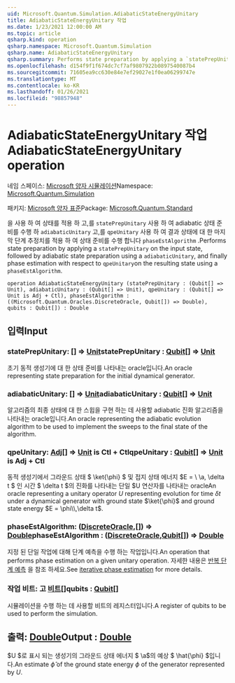 ```yaml
---
uid: Microsoft.Quantum.Simulation.AdiabaticStateEnergyUnitary
title: AdiabaticStateEnergyUnitary 작업
ms.date: 1/23/2021 12:00:00 AM
ms.topic: article
qsharp.kind: operation
qsharp.namespace: Microsoft.Quantum.Simulation
qsharp.name: AdiabaticStateEnergyUnitary
qsharp.summary: Performs state preparation by applying a `statePrepUnitary` on the input state, followed by adiabatic state preparation using a `adiabaticUnitary`, and finally phase estimation with respect to `qpeUnitary`on the resulting state using a `phaseEstAlgorithm`.
ms.openlocfilehash: d154f9f1f674dc7cf7af9807922b0897540087b4
ms.sourcegitcommit: 71605ea9cc630e84e7ef29027e1f0ea06299747e
ms.translationtype: MT
ms.contentlocale: ko-KR
ms.lasthandoff: 01/26/2021
ms.locfileid: "98857948"
---
```

# <a name="adiabaticstateenergyunitary-operation"></a><span data-ttu-id="9b3a8-102">AdiabaticStateEnergyUnitary 작업</span><span class="sxs-lookup"><span data-stu-id="9b3a8-102">AdiabaticStateEnergyUnitary operation</span></span>

<span data-ttu-id="9b3a8-103">네임 스페이스: [Microsoft 양자 시뮬레이션](xref:Microsoft.Quantum.Simulation)</span><span class="sxs-lookup"><span data-stu-id="9b3a8-103">Namespace: [Microsoft.Quantum.Simulation](xref:Microsoft.Quantum.Simulation)</span></span>

<span data-ttu-id="9b3a8-104">패키지: [Microsoft 양자 표준](https://nuget.org/packages/Microsoft.Quantum.Standard)</span><span class="sxs-lookup"><span data-stu-id="9b3a8-104">Package: [Microsoft.Quantum.Standard](https://nuget.org/packages/Microsoft.Quantum.Standard)</span></span>


<span data-ttu-id="9b3a8-105">을 사용 하 여 상태를 적용 하 고,를 `statePrepUnitary` 사용 하 여 adiabatic 상태 준비를 수행 하 `adiabaticUnitary` 고,를 `qpeUnitary` 사용 하 여 결과 상태에 대 한 마지막 단계 추정치를 적용 하 여 상태 준비를 수행 합니다 `phaseEstAlgorithm` .</span><span class="sxs-lookup"><span data-stu-id="9b3a8-105">Performs state preparation by applying a `statePrepUnitary` on the input state, followed by adiabatic state preparation using a `adiabaticUnitary`, and finally phase estimation with respect to `qpeUnitary`on the resulting state using a `phaseEstAlgorithm`.</span></span>

```qsharp
operation AdiabaticStateEnergyUnitary (statePrepUnitary : (Qubit[] => Unit), adiabaticUnitary : (Qubit[] => Unit), qpeUnitary : (Qubit[] => Unit is Adj + Ctl), phaseEstAlgorithm : ((Microsoft.Quantum.Oracles.DiscreteOracle, Qubit[]) => Double), qubits : Qubit[]) : Double
```


## <a name="input"></a><span data-ttu-id="9b3a8-106">입력</span><span class="sxs-lookup"><span data-stu-id="9b3a8-106">Input</span></span>

### <a name="stateprepunitary--qubit--unit"></a><span data-ttu-id="9b3a8-107">statePrepUnitary: [](xref:microsoft.quantum.lang-ref.qubit)[] => [Unit](xref:microsoft.quantum.lang-ref.unit)</span><span class="sxs-lookup"><span data-stu-id="9b3a8-107">statePrepUnitary : [Qubit](xref:microsoft.quantum.lang-ref.qubit)[] => [Unit](xref:microsoft.quantum.lang-ref.unit)</span></span> 

<span data-ttu-id="9b3a8-108">초기 동적 생성기에 대 한 상태 준비를 나타내는 oracle입니다.</span><span class="sxs-lookup"><span data-stu-id="9b3a8-108">An oracle representing state preparation for the initial dynamical generator.</span></span>


### <a name="adiabaticunitary--qubit--unit"></a><span data-ttu-id="9b3a8-109">adiabaticUnitary: [](xref:microsoft.quantum.lang-ref.qubit)[] => [Unit](xref:microsoft.quantum.lang-ref.unit)</span><span class="sxs-lookup"><span data-stu-id="9b3a8-109">adiabaticUnitary : [Qubit](xref:microsoft.quantum.lang-ref.qubit)[] => [Unit](xref:microsoft.quantum.lang-ref.unit)</span></span> 

<span data-ttu-id="9b3a8-110">알고리즘의 최종 상태에 대 한 스윕을 구현 하는 데 사용할 adiabatic 진화 알고리즘을 나타내는 oracle입니다.</span><span class="sxs-lookup"><span data-stu-id="9b3a8-110">An oracle representing the adiabatic evolution algorithm to be used to implement the sweeps to the final state of the algorithm.</span></span>


### <a name="qpeunitary--qubit--unit--is-adj--ctl"></a><span data-ttu-id="9b3a8-111">qpeUnitary: [Adj](xref:microsoft.quantum.lang-ref.qubit)[] => [Unit](xref:microsoft.quantum.lang-ref.unit)  is Ctl + Ctl</span><span class="sxs-lookup"><span data-stu-id="9b3a8-111">qpeUnitary : [Qubit](xref:microsoft.quantum.lang-ref.qubit)[] => [Unit](xref:microsoft.quantum.lang-ref.unit)  is Adj + Ctl</span></span>

<span data-ttu-id="9b3a8-112">동적 생성기에서 그라운드 상태 $ \ket{\phi} $ 및 접지 상태 에너지 $E = \\ \a, \delta t $ 인 시간 $ \delta t $의 진화를 나타내는 단일 $U 연산자를 나타내는 oracle</span><span class="sxs-lookup"><span data-stu-id="9b3a8-112">An oracle representing a unitary operator $U$ representing evolution for time $\delta t$ under a dynamical generator with ground state $\ket{\phi}$ and ground state energy $E = \phi\\,\delta t$.</span></span>


### <a name="phaseestalgorithm--discreteoraclequbit--double"></a><span data-ttu-id="9b3a8-113">phaseEstAlgorithm: ([DiscreteOracle](xref:Microsoft.Quantum.Oracles.DiscreteOracle),[](xref:microsoft.quantum.lang-ref.qubit)[]) => [Double](xref:microsoft.quantum.lang-ref.double)</span><span class="sxs-lookup"><span data-stu-id="9b3a8-113">phaseEstAlgorithm : ([DiscreteOracle](xref:Microsoft.Quantum.Oracles.DiscreteOracle),[Qubit](xref:microsoft.quantum.lang-ref.qubit)[]) => [Double](xref:microsoft.quantum.lang-ref.double)</span></span> 

<span data-ttu-id="9b3a8-114">지정 된 단일 작업에 대해 단계 예측을 수행 하는 작업입니다.</span><span class="sxs-lookup"><span data-stu-id="9b3a8-114">An operation that performs phase estimation on a given unitary operation.</span></span>
<span data-ttu-id="9b3a8-115">자세한 내용은 [반복 단계 예측](/quantum/libraries/characterization#iterative-phase-estimation) 을 참조 하세요.</span><span class="sxs-lookup"><span data-stu-id="9b3a8-115">See [iterative phase estimation](/quantum/libraries/characterization#iterative-phase-estimation) for more details.</span></span>


### <a name="qubits--qubit"></a><span data-ttu-id="9b3a8-116">작업 비트: 고 [비트](xref:microsoft.quantum.lang-ref.qubit)[]</span><span class="sxs-lookup"><span data-stu-id="9b3a8-116">qubits : [Qubit](xref:microsoft.quantum.lang-ref.qubit)[]</span></span>

<span data-ttu-id="9b3a8-117">시뮬레이션을 수행 하는 데 사용할 비트의 레지스터입니다.</span><span class="sxs-lookup"><span data-stu-id="9b3a8-117">A register of qubits to be used to perform the simulation.</span></span>



## <a name="output--double"></a><span data-ttu-id="9b3a8-118">출력: [Double](xref:microsoft.quantum.lang-ref.double)</span><span class="sxs-lookup"><span data-stu-id="9b3a8-118">Output : [Double](xref:microsoft.quantum.lang-ref.double)</span></span>

<span data-ttu-id="9b3a8-119">$U $로 표시 되는 생성기의 그라운드 상태 에너지 $ \a$의 예상 $ \hat{\phi} $입니다.</span><span class="sxs-lookup"><span data-stu-id="9b3a8-119">An estimate $\hat{\phi}$ of the ground state energy $\phi$ of the generator represented by $U$.</span></span>